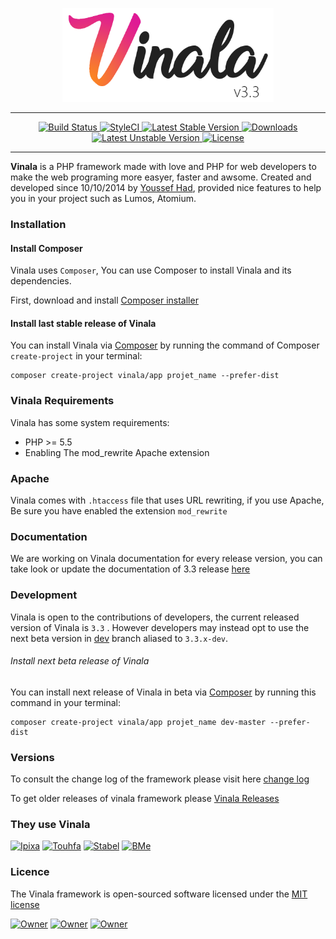 
<p align="center">
<img src="https://raw.githubusercontent.com/vinala/Art/master/Name/Merged.png" height="150">
</p>


---

<p align="center">
	<a href="https://travis-ci.org/vinala/vinala">
		<img src="https://travis-ci.org/vinala/vinala.svg?branch=master" alt="Build Status">
	</a>
	<a href="https://styleci.io/repos/71662570">
		<img src="https://styleci.io/repos/71662570/shield?branch=master" alt="StyleCI">
	</a>
	<a href="https://packagist.org/packages/vinala/vinala">
		<img src="https://poser.pugx.org/vinala/vinala/v/stable" alt="Latest Stable Version">
	</a>
	<a href="https://github.com/vinala/vinala">
		<img src="https://poser.pugx.org/vinala/kernel/downloads" alt="Downloads">
	</a>
	<a href="https://packagist.org/packages/vinala/vinala">
		<img src="https://poser.pugx.org/vinala/vinala/v/unstable" alt="Latest Unstable Version">
	</a>
	<a href="https://packagist.org/packages/vinala/vinala">
		<img src="https://poser.pugx.org/vinala/vinala/license" alt="License">
	</a>
</p>

----------

**Vinala** is a PHP framework made with love and PHP for web developers to make the web programing more easyer, faster and awsome. Created and developed since 10/10/2014 by [Youssef Had](https://www.facebook.com/yussef.had), provided nice features to help you in your project such as Lumos, Atomium.

### Installation

#### Install Composer

Vinala uses `Composer`, You can use Composer  to install Vinala and its dependencies.

First, download and install [Composer installer](https://getcomposer.org/)

#### Install last stable release of Vinala

You can install Vinala via [Composer](https://getcomposer.org/) by running the command of Composer `create-project` in your terminal:

	composer create-project vinala/app projet_name --prefer-dist

### Vinala Requirements

Vinala has some system requirements:
* PHP >= 5.5
* Enabling The mod_rewrite Apache extension

###  Apache

Vinala comes with `.htaccess` file that uses URL rewriting, if you use Apache, Be sure you have enabled the extension `mod_rewrite`

### Documentation

We are working on Vinala documentation for every release version, you can take look or update the documentation of 3.3 release [here](https://github.com/vinala/docs/tree/3.3)


### Development

Vinala is open to the contributions of developers, the current released version of Vinala is `3.3` . However developers may instead opt to use the next beta version in [dev](https://github.com/vinala/vinala/tree/dev) branch aliased to `3.3.x-dev`.

###### Install next beta release of Vinala

You can install next release of Vinala in beta via [Composer](https://getcomposer.org/) by running this command in your terminal:

	composer create-project vinala/app projet_name dev-master --prefer-dist

### Versions

To consult the change log of the framework please visit here [change log](https://github.com/vinala/vinala/blob/master/CHANGES.md)

To get older releases of vinala framework please [Vinala Releases](https://github.com/vinala/vinala/releases)

### They use Vinala

[![Ipixa](https://gitlab.com/lighty/Art/raw/master/Clients/ipixa.png)](http://www.ipixa.net) 
[![Touhfa](https://gitlab.com/lighty/Art/raw/master/Clients/touhfa.png)](http://www.touhfat.com) 
[![Stabel](https://gitlab.com/lighty/Art/raw/master/Clients/stabel.png)](http://www.stabel.com) 
[![BMe](https://gitlab.com/lighty/Art/raw/master/Clients/bme.png)](http://bureaumercier.com/) 

### Licence

The Vinala framework is open-sourced software licensed under the [MIT license](http://opensource.org/licenses/MIT)

[![Owner](https://img.shields.io/badge/created%20by-Youssef%20Had-blue.svg)](https://gitlab.com/u/youssefhad)
[![Owner](https://img.shields.io/badge/copyright-2014--2017-red.svg)](https://github.com/vinala/vinala)
[![Owner](https://img.shields.io/badge/launched-10%2F10%2F2014-ff2f6c.svg)](https://github.com/vinala/vinala)

